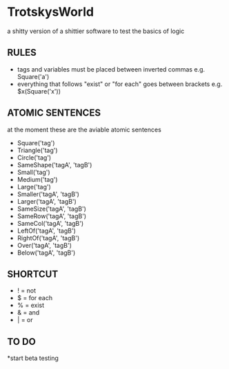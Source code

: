 # TrotskysWorld
a shitty version of a shittier software to test the basics of logic

## RULES
* tags and variables must be placed between inverted commas e.g. Square('a')
* everything that follows "exist" or "for each" goes between brackets e.g. $x(Square('x'))

## ATOMIC SENTENCES
at the moment these are the aviable atomic sentences
* Square('tag')
* Triangle('tag')
* Circle('tag')
* SameShape('tagA', 'tagB')
* Small('tag')
* Medium('tag')
* Large('tag')
* Smaller('tagA', 'tagB')
* Larger('tagA', 'tagB')
* SameSize('tagA', 'tagB')
* SameRow('tagA', 'tagB')
* SameCol('tagA', 'tagB')
* LeftOf('tagA', 'tagB')
* RightOf('tagA', 'tagB')
* Over('tagA', 'tagB')
* Below('tagA', 'tagB')

## SHORTCUT
* ! = not
* $ = for each
* % = exist
* & = and
* | = or

## TO DO
*start beta testing
